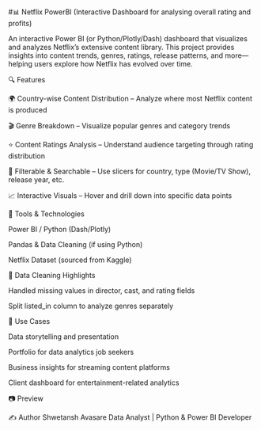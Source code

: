 #📊 Netflix PowerBI (Interactive Dashboard for analysing overall rating and profits)

An interactive Power BI (or Python/Plotly/Dash) dashboard that visualizes and analyzes Netflix’s extensive content library. This project provides insights into content trends, genres, ratings, release patterns, and more—helping users explore how Netflix has evolved over time.

🔍 Features

🌍 Country-wise Content Distribution – Analyze where most Netflix content is produced

🎬 Genre Breakdown – Visualize popular genres and category trends

⭐ Content Ratings Analysis – Understand audience targeting through rating distribution

🧩 Filterable & Searchable – Use slicers for country, type (Movie/TV Show), release year, etc.

📈 Interactive Visuals – Hover and drill down into specific data points

🧰 Tools & Technologies

Power BI  / Python (Dash/Plotly)

Pandas & Data Cleaning (if using Python)

Netflix Dataset (sourced from Kaggle)

🧹 Data Cleaning Highlights

Handled missing values in director, cast, and rating fields

Split listed_in column to analyze genres separately

📌 Use Cases

Data storytelling and presentation

Portfolio for data analytics job seekers

Business insights for streaming content platforms

Client dashboard for entertainment-related analytics

📷 Preview


✍️ Author
Shwetansh Avasare
Data Analyst | Python & Power BI Developer
